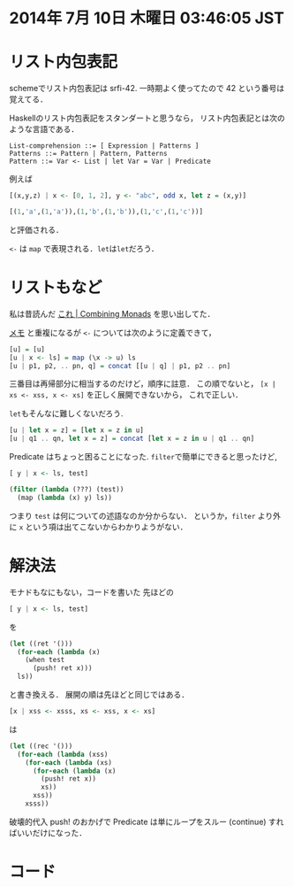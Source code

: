 2014年  7月 10日 木曜日 03:46:05 JST
===

# リスト内包表記

schemeでリスト内包表記は srfi-42.
一時期よく使ってたので 42 という番号は覚えてる．

Haskellのリスト内包表記をスタンダートと思うなら，
リスト内包表記とは次のような言語である．

```
List-comprehension ::= [ Expression | Patterns ]
Patterns ::= Pattern | Pattern, Patterns
Pattern ::= Var <- List | let Var = Var | Predicate
```

例えば

```haskell
[(x,y,z) | x <- [0, 1, 2], y <- "abc", odd x, let z = (x,y)]
```

```haskell
[(1,'a',(1,'a')),(1,'b',(1,'b')),(1,'c',(1,'c'))]
```

と評価される．

`<-` は `map` で表現される．`let`は`let`だろう．

# リストもなど

私は昔読んだ
[これ | Combining Monads](homepages.inf.ed.ac.uk/wadler/papers/monadscomb/monadscomb.ps)
を思い出してた．

[メモ](http://cympfh.github.io/study/monad.txt)
と重複になるが
`<-` については次のように定義できて，

```haskell
[u] = [u]
[u | x <- ls] = map (\x -> u) ls
[u | p1, p2, .. pn, q] = concat [[u | q] | p1, p2 .. pn]
```

三番目は再帰部分に相当するのだけど，順序に註意．
この順でないと，
`[x | xs <- xss, x <- xs]`
を正しく展開できないから，
これで正しい．

`let`もそんなに難しくないだろう.

```haskell
[u | let x = z] = [let x = z in u]
[u | q1 .. qn, let x = z] = concat [let x = z in u | q1 .. qn]
```

Predicate はちょっと困ることになった.
`filter`で簡単にできると思ったけど,

```haskell
[ y | x <- ls, test]
```

```scheme
(filter (lambda (???) (test))
  (map (lambda (x) y) ls))
```

つまり `test` は何についての述語なのか分からない．
というか，`filter` より外に `x` という項は出てこないからわかりようがない．

# 解決法

モナドもなにもない，コードを書いた
先ほどの

```haskell
[ y | x <- ls, test]
```

を

```scheme
(let ((ret '()))
  (for-each (lambda (x)
    (when test
      (push! ret x)))
  ls))
```

と書き換える．
展開の順は先ほどと同じではある．

```haskell
[x | xss <- xsss, xs <- xss, x <- xs]
```

は

```scheme
(let ((rec '()))
  (for-each (lambda (xss)
    (for-each (lambda (xs)
      (for-each (lambda (x)
        (push! ret x))
        xs))
      xss))
    xsss))
```

破壊的代入 push! のおかげで
Predicate は単にループをスルー (continue) すればいいだけになった．

# コード

<script src="https://gist.github.com/cympfh/47d8592c0912481e580a.js"></script>
